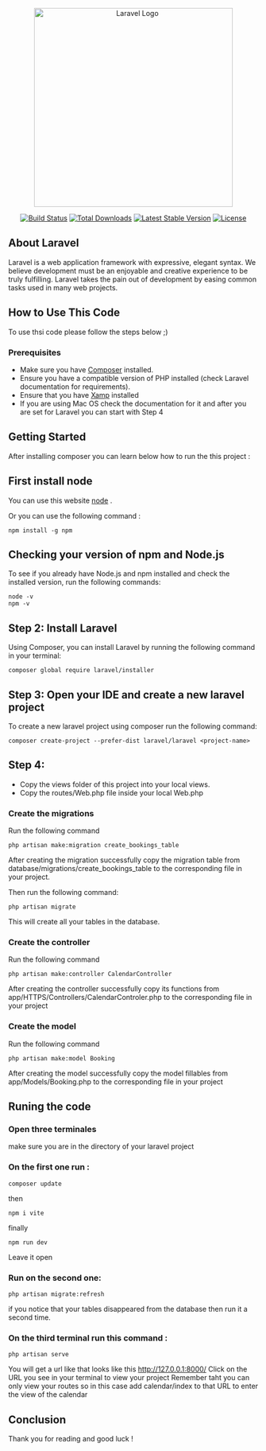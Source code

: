 <p align="center"><a href="https://laravel.com" target="_blank"><img src="https://raw.githubusercontent.com/laravel/art/master/logo-lockup/5%20SVG/2%20CMYK/1%20Full%20Color/laravel-logolockup-cmyk-red.svg" width="400" alt="Laravel Logo"></a></p>

<p align="center">
<a href="https://github.com/laravel/framework/actions"><img src="https://github.com/laravel/framework/workflows/tests/badge.svg" alt="Build Status"></a>
<a href="https://packagist.org/packages/laravel/framework"><img src="https://img.shields.io/packagist/dt/laravel/framework" alt="Total Downloads"></a>
<a href="https://packagist.org/packages/laravel/framework"><img src="https://img.shields.io/packagist/v/laravel/framework" alt="Latest Stable Version"></a>
<a href="https://packagist.org/packages/laravel/framework"><img src="https://img.shields.io/packagist/l/laravel/framework" alt="License"></a>
</p>

## About Laravel

Laravel is a web application framework with expressive, elegant syntax. We believe development must be an enjoyable and creative experience to be truly fulfilling. Laravel takes the pain out of development by easing common tasks used in many web projects.

## How to Use This Code

To use thsi code please follow the steps below ;)

### Prerequisites

- Make sure you have [Composer](https://getcomposer.org/) installed.
- Ensure you have a compatible version of PHP installed (check Laravel documentation for requirements).
- Ensure that you have [Xamp](https://www.apachefriends.org/download.html) installed
- If you are using Mac OS check the documentation for it and after you are set for Laravel you can start with Step 4

## Getting Started

After installing composer you can learn below how to run the this project :

## First install node 
You can use this website [node](https://nodejs.org/en/download) .

Or you can use the following command :
```
npm install -g npm
```
## Checking your version of npm and Node.js
To see if you already have Node.js and npm installed and check the installed version, run the following commands:
```
node -v
npm -v
```
## Step 2: Install Laravel
Using Composer, you can install Laravel by running the following command in your terminal:
```
composer global require laravel/installer
```
## Step 3: Open your IDE and create a new laravel project

To create a new laravel project using composer run the following command:
```
composer create-project --prefer-dist laravel/laravel <project-name>
```
## Step 4: 

- Copy the views folder of this project into your local views.
- Copy the routes/Web.php file inside your local Web.php

### Create the migrations 

Run the following command

```
php artisan make:migration create_bookings_table
```
After creating the migration successfully copy the migration table from database/migrations/create_bookings_table to the corresponding file in your project.

Then run the following command:
```
php artisan migrate
```
This will create all your tables in the database.

### Create the controller 

Run the following command

```
php artisan make:controller CalendarController
```
After creating the controller successfully copy its functions from app/HTTPS/Controllers/CalendarControler.php to the corresponding file in your project

### Create the model 

Run the following command

```
php artisan make:model Booking
```
After creating the model successfully copy the model fillables from app/Models/Booking.php to the corresponding file in your project

## Runing the code

### Open three terminales
make sure you are in the directory of your laravel project
### On the first one run :
```
composer update
```
then
```
npm i vite
```
finally 
```
npm run dev
```
Leave it open 
### Run on the second one:
```
php artisan migrate:refresh
```
if you notice that your tables disappeared from the database then run it a second time.

### On the third terminal run this command :
```
php artisan serve
```
You will get a url like that looks like this http://127.0.0.1:8000/ 
Click on the URL you see in your terminal to view your project 
Remember taht you can only view your routes so in this case add calendar/index to that URL to enter the view of the calendar

## Conclusion
Thank you for reading and good luck !
